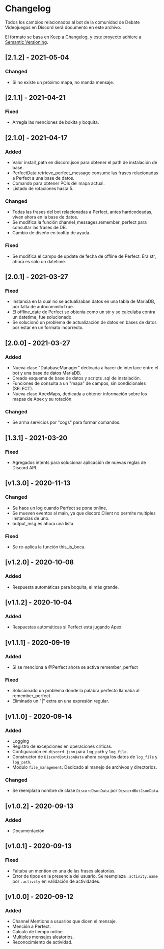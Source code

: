 # Changelog
Todos los cambios relacionados al bot de la comunidad de Debate Videojuegos en Discord será documento en este archivo.

El formato se basa en [Keep a Changelog](https://keepachangelog.com/en/1.0.0/), y este proyecto adhiere a [Semantic Versioning](https://semver.org/spec/v2.0.0.html).

## [2.1.2] - 2021-05-04
### Changed
* Si no existe un próximo mapa, no manda mensaje.

## [2.1.1] - 2021-04-21
### Fixed
* Arregla las menciones de bokita y boquita.

## [2.1.0] - 2021-04-17
### Added
* Valor install_path en discord.json para obtener el path de instalación de base.
* PerfectData.retrieve_perfect_message consume las frases relacionadas a Perfect a una base de datos.
* Comando para obtener POIs del mapa actual.
* Listado de rotaciones hasta 5.

### Changed
* Todas las frases del bot relacionadas a Perfect, antes hardcodeadas, viven ahora en la base de datos.
* Se modifica la función channel_messages.remember_perfect para consultar las frases de DB.
* Cambio de diseño en tooltip de ayuda.

### Fixed
* Se modifica el campo de update de fecha de offline de Perfect. Era str, ahora es solo un datetime.

## [2.0.1] - 2021-03-27
### Fixed
* Instancia en la cual no se actualizaban datos en una tabla de MariaDB, por falta de autocommit=True.
* El offline_date de Perfect se obtenía como un str y se calculaba contra un datetime, fue solucionado.
* Se solucionó un problema de actualización de datos en bases de datos por estar en un formato incorrecto.

## [2.0.0] - 2021-03-27
### Added
* Nueva clase "DatabaseManager" dedicada a hacer de interface entre el bot y una base de datos MariaDB.
* Creado esquema de base de datos y scripts .sql de instalación.
* Funciones de consulta a un "mapa" de campos, sin condicionales (SELECT).
* Nueva clase ApexMaps, dedicada a obtener información sobre los mapas de Apex y su rotación.

### Changed
* Se arma servicios por "cogs" para formar comandos.

## [1.3.1] - 2021-03-20
### Fixed
* Agregados intents para solucionar aplicación de nuevas reglas de Discord API.

## [v1.3.0] - 2020-11-13
### Changed
* Se hace un log cuando Perfect se pone online.
* Se mueven eventos al main, ya que discord.Client no permite multiples instancias de uno.
* output_msg es ahora una lista.

### Fixed
* Se re-aplica la función this_is_boca.

## [v1.2.0] - 2020-10-08
### Added
* Respuesta automáticas para boquita, el más grande.

## [v1.1.2] - 2020-10-04
### Added
* Respuestas automáticas si Perfect está jugando Apex.

## [v1.1.1] - 2020-09-19
### Added
* Si se menciona a @Perfect ahora se activa remember_perfect

### Fixed
* Solucionado un problema donde la palabra perfecto llamaba al remember_perfect.
* Eliminado un "|" extra en una expresión regular.

## [v1.1.0] - 2020-09-14
### Added
* Logging
* Registro de excepciones en operaciones criticas.
* Configuración en `discord.json` para `log_path` y `log_file`.
* Constructor de `DiscordBotJsonData` ahora carga los datos de `log_file` y `log_path`.
* Modulo `file_management`. Dedicado al manejo de archivos y directorios.

### Changed
* Se reemplaza nombre de clase `DiscordJsonData` por `DiscordBotJsonData`. 

## [v1.0.2] - 2020-09-13
### Added
* Documentación

## [v1.0.1] - 2020-09-13
### Fixed
* Faltaba un mention en una de las frases aleatorias.
* Error de tipos en la presencia del usuario. Se reemplaza `.activity.name` por `.activity` en validación de actividades.

## [v1.0.0] - 2020-09-12
### Added
* Channel Mentions a usuarios que dicen el mensaje.
* Mención a Perfect.
* Calculo de tiempo online.
* Multiples mensajes aleatorios.
* Reconocimiento de actividad.
